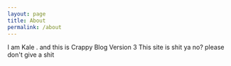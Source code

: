 ```yaml
---
layout: page
title: About
permalink: /about
---
```


I am Kale . and this is Crappy Blog Version 3
This site is shit ya no? please don't give a shit
